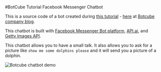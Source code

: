 #BotCube Tutorial Facebook Messenger Chatbot

This is a source code of a bot created during [this tutorial](https://botcube.co/blog/2017/02/23/tutorial-create-smart-facebook-messenger-chatbot-with-node-js-and-api-ai-nlp.html?utm_source=github) - [here](https://botcube.co/blog/2017/02/23/tutorial-create-smart-facebook-messenger-chatbot-with-node-js-and-api-ai-nlp.html?utm_source=github) at [Botcube company blog](https://botcube.co/blog).

This chatbot is built with [Facebook Messenger Bot platform](https://developers.facebook.com/),
[API.ai](https://api.ai), and [Getty Images API](http://developers.gettyimages.com/en/).

This chatbot allows you to have a small talk. It also allows you to ask for a picture like `show me some dolphins please` and it will send you a picture of a dolphin.

![Botcube chatbot demo](https://github.com/BotCube/api-ai-tutorial-demo/blob/master/public/image-bot-demo.gif)
